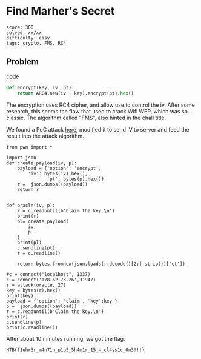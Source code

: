 # Find Marher's Secret

```
score: 300
solved: xx/xx
difficulty: easy
tags: crypto, FMS, RC4
```

## Problem

[code](./fms.py)

```py
def encrypt(key, iv, pt):
    return ARC4.new(iv + key).encrypt(pt).hex()
```

The encryption uses RC4 cipher, and allow use to control the iv.
After some research, this seems the flaw that used to crack Wifi WEP, which
was so... classic. The algorithm called "FMS", also hinted in the chall title.

We found a PoC attack [here](https://github.com/jvdsn/crypto-attacks/tree/master/attacks/rc4), modified it to send IV to server and feed the result into the attack algorithm.

```
from pwn import *

import json
def create_payload(iv, p):
    payload = {'option': 'encrypt',
        'iv': bytes(iv).hex(),
               'pt': bytes(p).hex()}
    r =  json.dumps((payload))
    return r


def oracle(iv, p):
    r = c.readuntil(b'Claim the key.\n')
    print(r)
    pl= create_payload(
        iv,
        p
    )
    print(pl)
    c.sendline(pl)
    r = c.readline()

    return bytes.fromhex(json.loads(r.decode()[2:].strip())['ct'])

#c = connect("localhost", 1337)
c = connect('178.62.73.26',31947)
r = attack(oracle, 27)
key = bytes(r).hex()
print(key)
payload = {'option': 'claim', 'key':key }
p =  json.dumps((payload))
r = c.readuntil(b'Claim the key.\n')
print(r)
c.sendline(p)
print(c.readline())
```

After about 10 minutes running, we got the flag.

`HTB{f1uhr3r_m4n71n_p1u5_5h4m1r_15_4_cl4ss1c_0n3!!!}`
